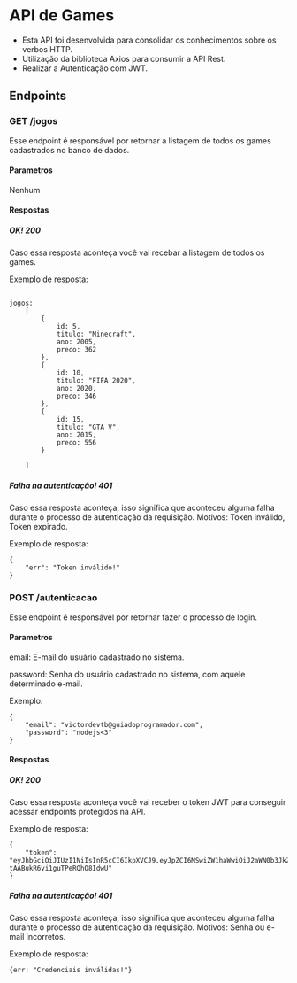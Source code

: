 # API de Games
- Esta API foi desenvolvida para consolidar os conhecimentos sobre os verbos HTTP.
- Utilização da biblioteca Axios para consumir a API Rest.
- Realizar a Autenticação com JWT.

## Endpoints
### GET /jogos
Esse endpoint é responsável por retornar a listagem de todos os games cadastrados no banco de dados.
#### Parametros
Nenhum
#### Respostas
##### OK! 200
Caso essa resposta aconteça você vai recebar a listagem de todos os games.

Exemplo de resposta:
```

jogos: 
    [
        {
            id: 5,
            titulo: "Minecraft", 
            ano: 2005,
            preco: 362
        },
        {
            id: 10,
            titulo: "FIFA 2020", 
            ano: 2020,
            preco: 346
        },
        {
            id: 15,
            titulo: "GTA V", 
            ano: 2015,
            preco: 556
        }
    
    ]
```
##### Falha na autenticação! 401
Caso essa resposta aconteça, isso significa que aconteceu alguma falha durante o processo de autenticação da requisição. Motivos: Token inválido, Token expirado.

Exemplo de resposta:
```
{
    "err": "Token inválido!"
}
```

### POST /autenticacao
Esse endpoint é responsável por retornar fazer o processo de login.
#### Parametros
email: E-mail do usuário cadastrado no sistema.

password: Senha do usuário cadastrado no sistema, com aquele determinado e-mail.

Exemplo:
```
{
	"email": "victordevtb@guiadoprogramador.com",
	"password": "nodejs<3"
}
```
#### Respostas
##### OK! 200
Caso essa resposta aconteça você vai receber o token JWT para conseguir acessar endpoints protegidos na API.

Exemplo de resposta:
```
{
    "token": "eyJhbGciOiJIUzI1NiIsInR5cCI6IkpXVCJ9.eyJpZCI6MSwiZW1haWwiOiJ2aWN0b3JkZXZ0YkBndWlhZG9wcm9ncmFtYWRvci5jb20iLCJpYXQiOjE1OTE3ODI0NzUsImV4cCI6MTU5MTk1NTI3NX0.y8kp3BxKgC86KFiq6-tAABukR6vi1guTPeRQhO8IdwU"
}
```
##### Falha na autenticação! 401
Caso essa resposta aconteça, isso significa que aconteceu alguma falha durante o processo de autenticação da requisição. Motivos: Senha ou e-mail incorretos.

Exemplo de resposta:
```
{err: "Credenciais inválidas!"}
```
